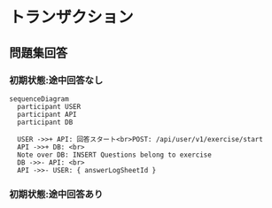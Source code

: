 # トランザクション

## 問題集回答

### 初期状態:途中回答なし

```mermaid
sequenceDiagram
  participant USER
  participant API
  participant DB

  USER ->>+ API: 回答スタート<br>POST: /api/user/v1/exercise/start
  API ->>+ DB: <br>
  Note over DB: INSERT Questions belong to exercise
  DB ->>- API: <br>
  API ->>- USER: { answerLogSheetId }
```

### 初期状態:途中回答あり
